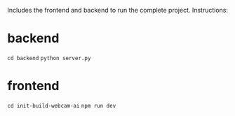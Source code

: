 Includes the frontend and backend to run the complete project. Instructions:

# backend
`cd backend`
`python server.py`

# frontend
`cd init-build-webcam-ai`
`npm run dev`
